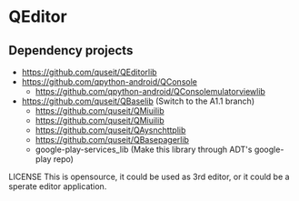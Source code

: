 QEditor
=======


Dependency projects
-------------------------

* https://github.com/quseit/QEditorlib
* https://github.com/qpython-android/QConsole
	* https://github.com/qpython-android/QConsolemulatorviewlib
* https://github.com/quseit/QBaselib (Switch to the A1.1 branch)
	* https://github.com/quseit/QMiuilib 
	* https://github.com/quseit/QMiuilib 
	* https://github.com/quseit/QAysnchttplib 
	* https://github.com/quseit/QBasepagerlib 
	* google-play-services_lib (Make this library through ADT's google-play repo)


LICENSE
This is opensource, it could be used as 3rd editor, or it could be a sperate editor application.

